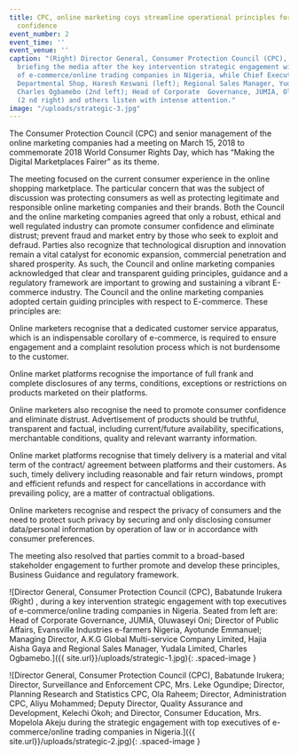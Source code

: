 ```yaml
---
title: CPC, online marketing coys streamline operational principles for enhanced consumer
  confidence
event_number: 2
event_time: ''
event_venue: ''
caption: "(Right) Director General, Consumer Protection Council (CPC), Babatunde Irukera,
  briefing the media after the key intervention strategic engagement with top executives
  of e-commerce/online trading companies in Nigeria, while Chief Executive, Park and Shop
  Departmental Shop, Haresh Keswani (left); Regional Sales Manager, Yudala Limited,
  Charles Ogbamebo (2nd left); Head of Corporate  Governance, JUMIA, Oluwaseyi Oni
  (2 nd right) and others listen with intense attention."
image: "/uploads/strategic-3.jpg"
---
```


The Consumer Protection Council (CPC) and senior management of the online marketing companies had a meeting on March 15, 2018 to commemorate 2018 World Consumer Rights Day, which has “Making the Digital Marketplaces Fairer” as its theme.

The meeting focused on the current consumer experience in the online shopping marketplace. The particular concern that was the subject of discussion was protecting consumers as well as protecting legitimate and responsible online marketing companies and their brands. Both the Council and the online marketing companies agreed that only a robust, ethical and well regulated industry can promote consumer confidence and eliminate distrust; prevent fraud and market entry by those who seek to exploit and defraud. Parties also recognize that technological disruption and innovation remain a vital catalyst for economic expansion, commercial penetration and shared prosperity. As such, the Council and online marketing companies acknowledged that clear and transparent guiding principles, guidance and a regulatory framework are important to growing and sustaining a vibrant E-commerce industry. The Council and the online marketing companies adopted certain guiding principles with respect to E-commerce. These principles are:

Online marketers recognise that a dedicated customer service apparatus, which is an indispensable corollary of e-commerce, is required to ensure engagement and a complaint resolution process which is not burdensome to the customer.

Online market platforms recognise the importance of full frank and complete disclosures of any terms, conditions, exceptions or restrictions on products marketed on their platforms.

Online marketers also recognise the need to promote consumer confidence and eliminate distrust. Advertisement of products should be truthful, transparent and factual, including current/future availability, specifications, merchantable conditions, quality and relevant warranty information.

Online market platforms recognise that timely delivery is a material and vital term of the contract/ agreement between platforms and their customers. As such, timely delivery including reasonable and fair return windows, prompt and efficient refunds and respect for cancellations in accordance with prevailing policy, are a matter of contractual obligations.

Online marketers recognise and respect the privacy of consumers and the need to protect such privacy by securing and only disclosing consumer data/personal information by operation of law or in accordance with consumer preferences.

The meeting also resolved that parties commit to a broad-based stakeholder engagement to further promote and develop these principles, Business Guidance and regulatory framework.

![Director General, Consumer Protection Council (CPC), Babatunde Irukera (Right) , during a key intervention strategic engagement with top executives of e-commerce/online trading companies in Nigeria. Seated from left are: Head of Corporate Governance, JUMIA, Oluwaseyi Oni; Director of Public Affairs, Evansville Industries e-farmers Nigeria, Ayotunde Emmanuel; Managing Director, A.K.G Global Multi-service Company Limited, Hajia Aisha Gaya and Regional Sales Manager, Yudala Limited, Charles Ogbamebo.]({{ site.url}}/uploads/strategic-1.jpg){: .spaced-image }


![Director General, Consumer Protection Council (CPC), Babatunde Irukera; Director, Surveillance and Enforcement CPC, Mrs. Leke Ogundipe; Director, Planning Research and Statistics CPC, Ola Raheem; Director, Administration CPC, Aliyu Mohammed; Deputy Director, Quality Assurance and Development, Kelechi Okoh; and Director, Consumer Education, Mrs. Mopelola Akeju during the strategic engagement with top executives of e-commerce/online trading companies in Nigeria.]({{ site.url}}/uploads/strategic-2.jpg){: .spaced-image }

